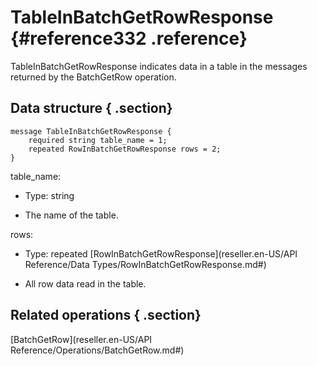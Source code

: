 # TableInBatchGetRowResponse {#reference332 .reference}

TableInBatchGetRowResponse indicates data in a table in the messages returned by the BatchGetRow operation.

## Data structure { .section}

```language-xml
message TableInBatchGetRowResponse {
    required string table_name = 1;
    repeated RowInBatchGetRowResponse rows = 2;
}

```

table\_name:

-   Type: string

-   The name of the table.


rows:

-   Type: repeated [RowInBatchGetRowResponse](reseller.en-US/API Reference/Data Types/RowInBatchGetRowResponse.md#) 

-   All row data read in the table.


## Related operations { .section}

 [BatchGetRow](reseller.en-US/API Reference/Operations/BatchGetRow.md#) 

